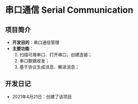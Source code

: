 ﻿# 串口通信 Serial Communication

## 项目简介

- **开发目的**：串口通信管理
- **主要功能**：
	1. 扫描可用串口、打开串口，创建连接；
	2. 串口数据收发；
	3. 基于协议生成消息、解读消息；

## 开发日记

- 2021年4月21日：创建了该项目